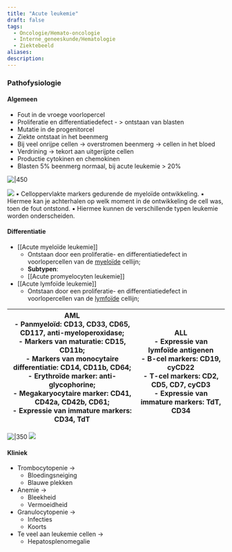 ```yaml
---
title: "Acute leukemie"
draft: false
tags: 
  - Oncologie/Hemato-oncologie
  - Interne_geneeskunde/Hematologie
  - Ziektebeeld
aliases: 
description:
---
```


### Pathofysiologie
#### Algemeen
- Fout in de vroege voorlopercel
- Proliferatie en differentiatiedefect - > ontstaan van blasten
- Mutatie in de progenitorcel 
- Ziekte ontstaat in het beenmerg
- Bij veel onrijpe cellen -> overstromen beenmerg -> cellen in het bloed
- Verdrining -> tekort aan uitgerijpte cellen
- Productie cytokinen en chemokinen
- Blasten 5% beenmerg normaal, bij acute leukemie > 20%

![|450](https://i.imgur.com/02e10GZ.png)

![](https://i.imgur.com/lk6Wplc.png)
▪︎ Celloppervlakte markers gedurende de myeloïde ontwikkeling. 
▪︎ Hiermee kan je achterhalen op welk moment in de ontwikkeling de cell was, toen de fout ontstond. 
▪︎ Hiermee kunnen de verschillende typen leukemie worden onderscheiden. 




#### Differentiatie
- [[Acute myeloïde leukemie]]
	- Ontstaan door een proliferatie- en differentiatiedefect in voorlopercellen van de <u>myeloïde</u> cellijn;
	- **Subtypen**:
	- [[Acute promyelocyten leukemie]]
- [[Acute lymfoïde leukemie]]
	- Ontstaan door een proliferatie- en differentiatiedefect in voorlopercellen van de <u>lymfoïde</u> cellijn;

| **AML**<br>- **Panmyeloïd**: CD13, CD33, CD65, CD117, anti-myeloperoxidase;<br>- **Markers van maturatie**: CD15, CD11b;<br>- **Markers van monocytaire differentiatie**: CD14, CD11b, CD64;<br>- **Erythroïde marker:** anti-glycophorine;<br>- **Megakaryocytaire marker:** CD41, CD42a, CD42b, CD61;<br>- **Expressie van immature markers**: CD34, TdT<br> | <br>**ALL**<br>- **Expressie van lymfoïde antigenen**<br>	- B-cel markers: CD19, cyCD22<br>	- T-cel markers: CD2, CD5, CD7, cyCD3<br>- **Expressie van immature markers**: TdT, CD34 |
| ---- | ---- |





![|350](https://i.imgur.com/FuUfbvj.png)
![](https://i.imgur.com/8HScmV7.png)

#### Kliniek

- Trombocytopenie → 
	- Bloedingsneiging
	- Blauwe plekken
- Anemie → 
	- Bleekheid
	- Vermoeidheid
- Granulocytopenie → 
	- Infecties
	- Koorts
- Te veel aan leukemie cellen → 
	- Hepatosplenomegalie



